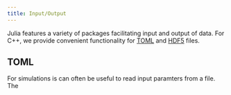 ```yaml
---
title: Input/Output
---
```


Julia features a variety of packages facilitating input and output of data. For C++, we provide convenient functionality for [TOML](https://toml.io/en/) and [HDF5](https://www.hdfgroup.org/solutions/hdf5/) files.

## TOML
For simulations is can often be useful to read input paramters from a file. The 
